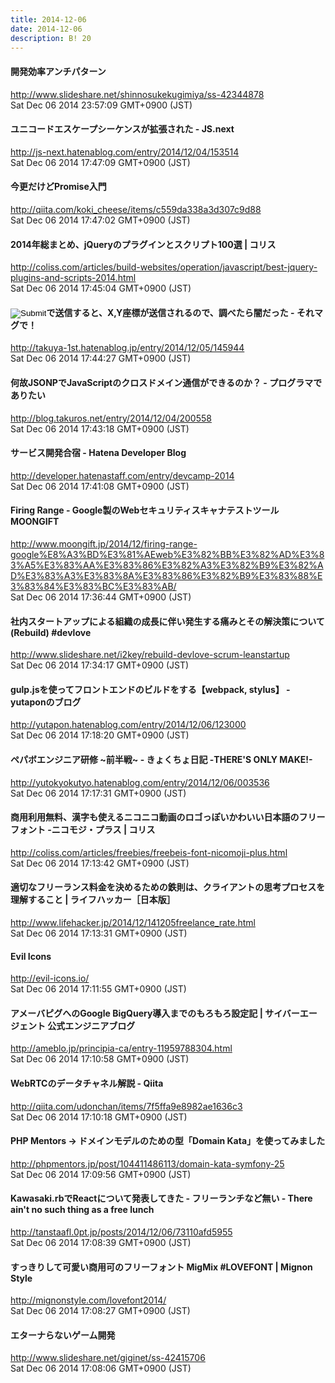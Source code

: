 ```yaml
---
title: 2014-12-06
date: 2014-12-06
description: B! 20
---
```


#### 開発効率アンチパターン
http://www.slideshare.net/shinnosukekugimiya/ss-42344878<br>
Sat Dec 06 2014 23:57:09 GMT+0900 (JST)<br>


#### ユニコードエスケープシーケンスが拡張された - JS.next
http://js-next.hatenablog.com/entry/2014/12/04/153514<br>
Sat Dec 06 2014 17:47:09 GMT+0900 (JST)<br>


#### 今更だけどPromise入門
http://qiita.com/koki_cheese/items/c559da338a3d307c9d88<br>
Sat Dec 06 2014 17:47:02 GMT+0900 (JST)<br>


####   2014年総まとめ、jQueryのプラグインとスクリプト100選 | コリス
http://coliss.com/articles/build-websites/operation/javascript/best-jquery-plugins-and-scripts-2014.html<br>
Sat Dec 06 2014 17:45:04 GMT+0900 (JST)<br>


#### <input type=image>で送信すると、X,Y座標が送信されるので、調べたら闇だった - それマグで！
http://takuya-1st.hatenablog.jp/entry/2014/12/05/145944<br>
Sat Dec 06 2014 17:44:27 GMT+0900 (JST)<br>


#### 何故JSONPでJavaScriptのクロスドメイン通信ができるのか？ - プログラマでありたい
http://blog.takuros.net/entry/2014/12/04/200558<br>
Sat Dec 06 2014 17:43:18 GMT+0900 (JST)<br>


#### サービス開発合宿 - Hatena Developer Blog
http://developer.hatenastaff.com/entry/devcamp-2014<br>
Sat Dec 06 2014 17:41:08 GMT+0900 (JST)<br>


#### Firing Range - Google製のWebセキュリティスキャナテストツール MOONGIFT
http://www.moongift.jp/2014/12/firing-range-google%E8%A3%BD%E3%81%AEweb%E3%82%BB%E3%82%AD%E3%83%A5%E3%83%AA%E3%83%86%E3%82%A3%E3%82%B9%E3%82%AD%E3%83%A3%E3%83%8A%E3%83%86%E3%82%B9%E3%83%88%E3%83%84%E3%83%BC%E3%83%AB/<br>
Sat Dec 06 2014 17:36:44 GMT+0900 (JST)<br>


#### 社内スタートアップによる組織の成長に伴い発生する痛みとその解決策について(Rebuild) #devlove 
http://www.slideshare.net/i2key/rebuild-devlove-scrum-leanstartup<br>
Sat Dec 06 2014 17:34:17 GMT+0900 (JST)<br>


####  gulp.jsを使ってフロントエンドのビルドをする【webpack, stylus】 - yutaponのブログ
http://yutapon.hatenablog.com/entry/2014/12/06/123000<br>
Sat Dec 06 2014 17:18:20 GMT+0900 (JST)<br>


#### ペパボエンジニア研修 ~前半戦~ - きょくちょ日記 -THERE'S ONLY MAKE!-
http://yutokyokutyo.hatenablog.com/entry/2014/12/06/003536<br>
Sat Dec 06 2014 17:17:31 GMT+0900 (JST)<br>


####   商用利用無料、漢字も使えるニコニコ動画のロゴっぽいかわいい日本語のフリーフォント -ニコモジ・プラス | コリス
http://coliss.com/articles/freebies/freebeis-font-nicomoji-plus.html<br>
Sat Dec 06 2014 17:13:42 GMT+0900 (JST)<br>


#### 適切なフリーランス料金を決めるための鉄則は、クライアントの思考プロセスを理解すること | ライフハッカー［日本版］
http://www.lifehacker.jp/2014/12/141205freelance_rate.html<br>
Sat Dec 06 2014 17:13:31 GMT+0900 (JST)<br>


#### Evil Icons
http://evil-icons.io/<br>
Sat Dec 06 2014 17:11:55 GMT+0900 (JST)<br>


#### アメーバピグへのGoogle BigQuery導入までのもろもろ設定記 | サイバーエージェント 公式エンジニアブログ
http://ameblo.jp/principia-ca/entry-11959788304.html<br>
Sat Dec 06 2014 17:10:58 GMT+0900 (JST)<br>


#### WebRTCのデータチャネル解説 - Qiita
http://qiita.com/udonchan/items/7f5ffa9e8982ae1636c3<br>
Sat Dec 06 2014 17:10:18 GMT+0900 (JST)<br>


#### PHP Mentors -> ドメインモデルのための型「Domain Kata」を使ってみました
http://phpmentors.jp/post/104411486113/domain-kata-symfony-25<br>
Sat Dec 06 2014 17:09:56 GMT+0900 (JST)<br>


#### Kawasaki.rbでReactについて発表してきた - フリーランチなど無い - There ain't no such thing as a free lunch
http://tanstaafl.0pt.jp/posts/2014/12/06/73110afd5955<br>
Sat Dec 06 2014 17:08:39 GMT+0900 (JST)<br>


#### すっきりして可愛い商用可のフリーフォント MigMix #LOVEFONT | Mignon Style
http://mignonstyle.com/lovefont2014/<br>
Sat Dec 06 2014 17:08:27 GMT+0900 (JST)<br>


#### エターナらないゲーム開発
http://www.slideshare.net/giginet/ss-42415706<br>
Sat Dec 06 2014 17:08:06 GMT+0900 (JST)<br>


